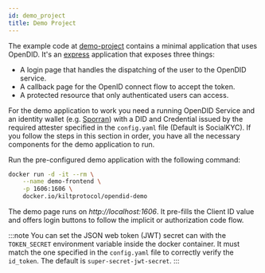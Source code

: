 ```yaml
---
id: demo_project
title: Demo Project
---
```


The example code at [demo-project](https://github.com/KILTprotocol/opendid/tree/main/demo-project) contains a minimal application that uses OpenDID.
It's an [express](https://expressjs.com) application that exposes three things:

- A login page that handles the dispatching of the user to the OpenDID service.
- A callback page for the OpenID connect flow to accept the token.
- A protected resource that only authenticated users can access.

For the demo application to work you need a running OpenDID Service and an identity wallet (e.g. [Sporran](https://www.sporran.org/)) with a DID and Credential issued by the required attester specified in the `config.yaml` file (Default is SocialKYC).
If you follow the steps in this section in order, you have all the necessary components for the demo application to run.

Run the pre-configured demo application with the following command:

```bash
docker run -d -it --rm \
    --name demo-frontend \
    -p 1606:1606 \
    docker.io/kiltprotocol/opendid-demo
```

The demo page runs on _http://localhost:1606_. It pre-fills the Client ID value and offers login buttons to follow the implicit or authorization code flow.

:::note
You can set the JSON web token (JWT) secret can with the `TOKEN_SECRET` environment variable inside the docker container. It must match
the one specified in the `config.yaml` file to correctly verify the `id_token`. The default is `super-secret-jwt-secret`.
:::
